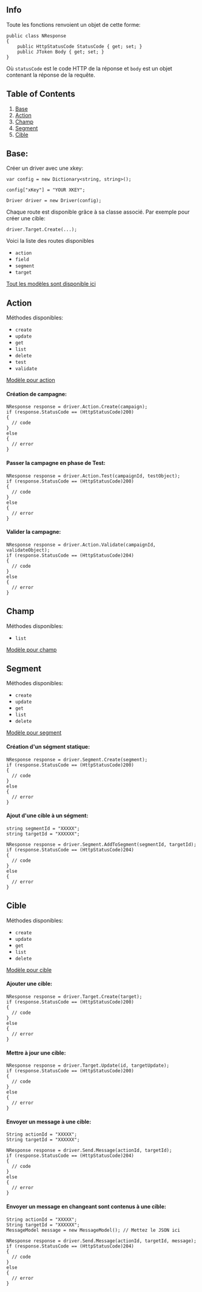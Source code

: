 Info
--

Toute les fonctions renvoient un objet de cette forme:

```chsharp
public class NResponse
{
    public HttpStatusCode StatusCode { get; set; }
    public JToken Body { get; set; }
}
```

Où `statusCode` est le code HTTP de la réponse et `body` est un objet contenant la réponse de la requête.

## Table of Contents

  1. [Base](#Basics)
  1. [Action](#Action)
  1. [Champ](#Champ)
  1. [Segment](#Segment)
  1. [Cible](#Cible)

## Base:

Créer un driver avec une xkey:
```chsharp
var config = new Dictionary<string, string>();

config["xKey"] = "YOUR XKEY";

Driver driver = new Driver(config);
```

Chaque route est disponible grâce à sa classe associé. Par exemple pour créer une cible:
```chsharp
driver.Target.Create(...);
```

Voici la liste des routes disponibles
  + `action`
  + `field`
  + `segment`
  + `target`

[Tout les modèles sont disponible ici](../../docs/fr/models.md)

## Action

Méthodes disponibles:
  + `create`
  + `update`
  + `get`
  + `list`
  + `delete`
  + `test`
  + `validate`

[Modèle pour action](../../docs/fr/models.md#Action)

#### Création de campagne:

```chsharp
NResponse response = driver.Action.Create(campaign);
if (response.StatusCode == (HttpStatusCode)200)
{
  // code
}
else
{
  // error
}
```

#### Passer la campagne en phase de Test:

```chsharp
NResponse response = driver.Action.Test(campaignId, testObject);
if (response.StatusCode == (HttpStatusCode)200)
{
  // code
}
else
{
  // error
}
```

#### Valider la campagne:

```chsharp
NResponse response = driver.Action.Validate(campaignId, validateObject);
if (response.StatusCode == (HttpStatusCode)204)
{
  // code
}
else
{
  // error
}
```

## Champ

Méthodes disponibles:
  + `list`

[Modèle pour champ](../../docs/fr/models.md#Champs)

## Segment

Méthodes disponibles:
  + `create`
  + `update`
  + `get`
  + `list`
  + `delete`

[Modèle pour segment](../../docs/fr/models.md#Segment)

#### Création d'un ségment statique:

```chsharp
NResponse response = driver.Segment.Create(segment);
if (response.StatusCode == (HttpStatusCode)200)
{
  // code
}
else
{
  // error
}
```

#### Ajout d'une cible à un ségment:

```chsharp
string segmentId = "XXXXX";
string targetId = "XXXXXX";

NResponse response = driver.Segment.AddToSegment(segmentId, targetId);
if (response.StatusCode == (HttpStatusCode)204)
{
  // code
}
else
{
  // error
}
```

## Cible

Méthodes disponibles:
  + `create`
  + `update`
  + `get`
  + `list`
  + `delete`

[Modèle pour cible](../../docs/fr/models.md#Cible)

#### Ajouter une cible:

```chsharp
NResponse response = driver.Target.Create(target);
if (response.StatusCode == (HttpStatusCode)200)
{
  // code
}
else
{
  // error
}
```

#### Mettre à jour une cible:

```chsharp
NResponse response = driver.Target.Update(id, targetUpdate);
if (response.StatusCode == (HttpStatusCode)200)
{
  // code
}
else
{
  // error
}
```

#### Envoyer un message à une cible:

```chsharp
String actionId = "XXXXX";
String targetId = "XXXXXX";

NResponse response = driver.Send.Message(actionId, targetId);
if (response.StatusCode == (HttpStatusCode)204)
{
  // code
}
else
{
  // error
}
```

#### Envoyer un message en changeant sont contenus à une cible:

```chsharp
String actionId = "XXXXX";
String targetId = "XXXXXX";
MessageModel message = new MessageModel(); // Mettez le JSON ici

NResponse response = driver.Send.Message(actionId, targetId, message);
if (response.StatusCode == (HttpStatusCode)204)
{
  // code
}
else
{
  // error
}
```
